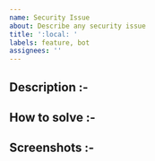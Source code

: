 ```yaml
---
name: Security Issue
about: Describe any security issue
title: ':local: '
labels: feature, bot
assignees: ''
---
```


<!--- Describe the security issue --->

## Description :-

<!--- Describe how the issue can be solved --->

## How to solve :-

<!--- Attach screenshots if possible --->

## Screenshots :-

